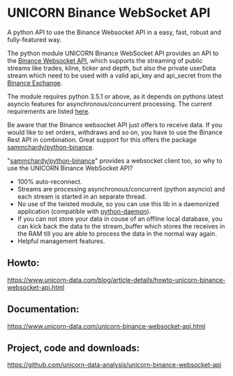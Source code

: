 # UNICORN Binance WebSocket API
A python API to use the Binance Websocket API in a easy, fast, robust and fully-featured way.

The python module UNICORN Binance WebSocket API provides an API to the [Binance Websocket API](https://github.com/binance-exchange/binance-official-api-docs), which supports the 
streaming of public streams like trades, kline, ticker and depth, but also the private userData stream which need to be 
used with a valid api_key and api_secret from the [Binance Exchange](https://www.binance.com/).

The module requires python 3.5.1 or above, as it depends on pythons latest asyncio features for asynchronous/concurrent 
processing. The current requirements are listed [here](https://github.com/unicorn-data-analysis/unicorn-binance-websocket-api/blob/master/requirements.txt).

Be aware that the Binance websocket API just offers to receive data. If you would like to set orders, withdraws and so 
on, you have to use the Binance Rest API in combination. Great support for this offers the package 
[sammchardy/python-binance](https://github.com/sammchardy/python-binance).

"[sammchardy/python-binance](https://github.com/sammchardy/python-binance)" provides a websocket client too, so why to use the UNICORN Binance WebSocket API?

- 100% auto-reconnect.
- Streams are processing asynchronous/concurrent (python asyncio) and each stream is started in an separate thread.
- No use of the twisted module, so you can use this lib in a daemonized application (compatible with [python-daemon](https://pypi.org/project/python-daemon/)).
- If you can not store your data in couse of an offline local database, you can kick back the data to the stream_buffer 
which stores the receives in the RAM till you are able to process the data in the normal way again.
- Helpful management features.

## Howto: 
https://www.unicorn-data.com/blog/article-details/howto-unicorn-binance-websocket-api.html

## Documentation: 
https://www.unicorn-data.com/unicorn-binance-websocket-api.html

## Project, code and downloads: 
https://github.com/unicorn-data-analysis/unicorn-binance-websocket-api
